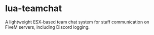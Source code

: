 # lua-teamchat
A lightweight ESX-based team chat system for staff communication on FiveM servers, including Discord logging.
